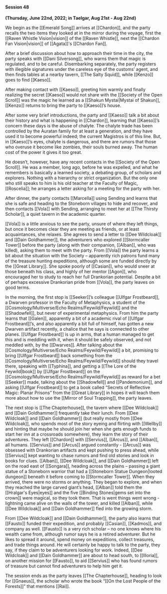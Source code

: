 #### Session 48

**(Thursday, June 22nd, 2022; in Taelgar, Aug 21st - Aug 22nd)**

We begin as the [[Emerald Song]] arrives at [[Chardon]], and the party recalls the two items they looked at in the mirror during the voyage, first the [[Raven Whistle Vision|vision]] of the [[Raven Whistle]], next the [[Chardon Fan Vision|vision]] of [[Agata]]'s [[Chardon Fan]]. 

After a brief discussion about how to approach their time in the city, the party speaks with [[Dani Silversong]], who warns them that magic is regulated, and to be careful. Disembarking separately, the party registers with illegible signatures under the careless eye of the customs’ agent, and then finds tables at a nearby tavern, [[The Salty Squid]], while [[Kenzo]] goes to find [[Kaeso]]. 

After making contact with [[Kaeso]], greeting him warmly and finally realizing the secret [[Kaeso]] would not share with the [[Society of the Open Scroll]] was the magic he learned as a [[Shakun Mystai|Mystai of Shakun]], [[Kenzo]] returns to bring the party to [[Kaeso]]’s house. 

After some very brief introductions, the party and [[Kaeso]] talk a bit about their history and what is happening in [[Chardon]], learning that [[Kaeso]]’s concern these days is the abuse of chalyte. The chalyte trade has been controlled by the Auratan family for at least a generation, and they have used it to become powerful indeed; the current Magistros is of this line. But, in [[Kaeso]]’s eyes, chalyte is dangerous, and there are rumors that those who overuse it become like zombies, their souls burned away. The human cost of the power it gives it too great. 

He doesn’t, however, have any recent contacts in the [[Society of the Open Scroll]]. He was a member, long ago, before he was expelled, and what he remembers is basically a learned society, a debating group, of scholars and explorers. Nothing with a hierarchy or strict organization. But the only one who still speaks to him is his old teacher at the Faculty of Magic, [[Roscelia]]; he arranges a letter asking for a meeting for the party with her.

After dinner, the party contacts [[Marcella]] using Sending and learns that she is safe and heading to the Stoneborn villages to hide and recover, and then contacts [[Vola]] with Sending, arranging to meet her at [[The Thirsty Scholar]], a quiet tavern in the academic quarter. 

[[Vola]] is a little anxious to see the party, unsure of where they left things, but once it becomes clear they are meeting as friends, or at least acquaintances, she relaxes. She agrees to send a letter to [[Dee Wildcloak]] and [[Dain Goldhammer]], the adventurers who explored [[Stormcaller Tower]] before the party (along with their companion, [[Alban]], who was killed), asking them to meet with the party. From [[Vola]] the party learns a bit about the situation with the Society – apparently rich patrons fund many of the treasure hunting expeditions, although some are funded directly by the [[Great Library]]. She spoke poorly of [[Casian]], who would sneer at those beneath his class, and highly of her mentor [[Agon]], who encouraged her to study to reach her full Drankorian potential. Despite a bit of perhaps excessive Drankorian pride from [[Vola]], the party leaves on good terms.

In the morning, the first stop is [[Seeker]]’s colleague [[Ulfgar Frostbeard]], a Dwarven professor in the Faculty of Metaphysics, a student of the [[Cosmology/Multiverse/Echo Realms/Feywild/Feywild]] and the [[Shadowfell]], but never of experimental metaphysics. From him the party learns that [[Galen]], apparently a bit of a academic rival of [[Ulfgar Frostbeard]]’s, and also apparently a bit full of himself, has gotten a new Dwarven artifact recently, a chalice that he says is connected to other planes. [[Ulfgar Frostbeard]] is up in arms, that a human managed to get this and is meddling with it, when it should be safely observed, and not meddled with, by the [[Dwarves]]. After talking about the [[Cosmology/Multiverse/Echo Realms/Feywild/Feywild]] a bit, promising to bring [[Ulfgar Frostbeard]] back something from the [[Cosmology/Multiverse/Echo Realms/Feywild/Feywild]] should they travel there, speaking with [[Typhina]], and getting a [[The Lore of the Feywild|book]] by [[Ulfgar Frostbeard]] on the [[Cosmology/Multiverse/Echo Realms/Feywild/Feywild]] as reward for a bet [[Seeker]] made, talking about the [[Shadowfell]] and [[Pandemonium]], and asking [[Ulfgar Frostbeard]] to get a book called “Secrets of Reflective Magic: Planar Prisons” from the [[Great Library]] in hopes it will teach them more about how to use the [[Mirror of Soul Trapping]], the party leaves. 

The next stop is [[The Chapterhouse]], the tavern where [[Dee Wildcloak]] and [[Dain Goldhammer]] frequently take their lunch. From [[Dee Wildcloak]] and [[Dain Goldhammer]] (but really mostly from [[Dee Wildcloak]], who spends most of the story eyeing and flirting with [[Wellby]] and hinting that maybe he should join her when she gets enough funds to start her inn at a crossroads somewhere), they learn the story of their adventures. They left [[Chardon]] with [[Servius]], [[Arcus]], and [[Alban]], all humans. [[Servius]] and [[Arcus]] argued constantly - [[Arcus]] was obsessed with Drankorian artifacts and kept pushing to press ahead, while [[Servius]] kept wanting to chase rumors and find old stories and look in books for clues. [[Alban]], [[Dee Wildcloak]], and [[Dain Goldhammer]] left on the road east of [[Songara]], heading across the plains – passing a giant statue of a Stoneborn warrior that had a [[Stoneborn Statue Dungeon|looted dungeon]] beneath it before coming to [[Stormcaller Tower]]. When they arrived, there were no storms or anything. They began to explore, and when they reached the large carved giant’s head, [[Alban]] told them the [[Hralgar's Eyes|eyes]] and the five [[Binding Stones|gems set into the crown]] were magical, so they took them. That is went things went wrong - lightning came alive on the walls of the tower, and killed [[Alban]], while [[Dee Wildcloak]] and [[Dain Goldhammer]] fled into the growing storm. 

From [[Dee Wildcloak]] and [[Dain Goldhammer]], the party also learns that [[Fausto]] funded their expedition, and probably [[Casian]], [[Kadmos]], and company as well. [[Fausto]] is a very rich scholar – no one knows where his wealth came from, although rumor says he is a retired adventurer. But he likes to spread it around, spend money on expeditions, collect treasures, and trade things around. He will certainly be happy to talk to the party, they say, if they claim to be adventurers looking for work. Indeed, [[Dee Wildcloak]] and [[Dain Goldhammer]] are about to head south, to [[Illoria]], on another mission for [[Fausto]], to aid [[Servius]] who has found rumors of treasure but cannot find adventurers to help him get it. 

The session ends as the party leaves [[The Chapterhouse]], heading to look for [[Gnaeus]], the scholar who wrote the book “[[On the Lost People of the Forests]]” that mentions [[Rai]]. 